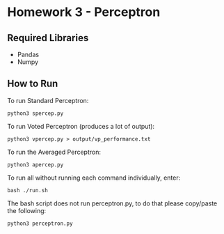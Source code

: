 # Homework 3 - Perceptron

## Required Libraries

- Pandas
- Numpy

## How to Run

To run Standard Perceptron:

```
python3 spercep.py
```

To run Voted Perceptron (produces a lot of output):

```
python3 vpercep.py > output/vp_performance.txt
```

To run the Averaged Perceptron:

```
python3 apercep.py
```

To run all without running each command individually, enter:

```
bash ./run.sh
```

The bash script does not run perceptron.py, to do that please copy/paste the following:

```
python3 perceptron.py
```

